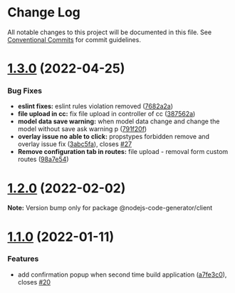 # Change Log

All notable changes to this project will be documented in this file.
See [Conventional Commits](https://conventionalcommits.org) for commit guidelines.

# [1.3.0](https://github.com/DhiWise/dhiwise-nodejs/compare/v1.2.0...v1.3.0) (2022-04-25)


### Bug Fixes

* **eslint fixes:** eslint rules violation removed ([7682a2a](https://github.com/DhiWise/dhiwise-nodejs/commit/7682a2af8031955655e5c943be580fb18f2cce5a))
* **file upload in cc:** fix file upload in controller of cc ([387562a](https://github.com/DhiWise/dhiwise-nodejs/commit/387562a1b9ecc6636200c6c9fb7d56451a0c5878))
* **model data save warning:** when model data change and change the model without save ask warning p ([791f20f](https://github.com/DhiWise/dhiwise-nodejs/commit/791f20fc716e3acba8271ca6109e36b460848d09))
* **overlay issue no able to click:** propstypes forbidden remove and overlay issue fix ([3abc5fa](https://github.com/DhiWise/dhiwise-nodejs/commit/3abc5fab37b580789691effb46231cbb9dd1c760)), closes [#27](https://github.com/DhiWise/dhiwise-nodejs/issues/27)
* **Remove configuration tab in routes:** file upload - removal form custom routes ([98a7e54](https://github.com/DhiWise/dhiwise-nodejs/commit/98a7e540e5bface7478edf1940914df4e53ef42e))





# [1.2.0](https://github.com/DhiWise/nodejs-code-generator/compare/v1.1.0...v1.2.0) (2022-02-02)

**Note:** Version bump only for package @nodejs-code-generator/client





# [1.1.0](https://github.com/DhiWise/nodejs-code-generator/compare/v1.0.0...v1.1.0) (2022-01-11)


### Features

* add confirmation popup when second time build application ([a7fe3c0](https://github.com/DhiWise/nodejs-code-generator/commit/a7fe3c001fab1972a8f2f151feb6deb18220c3e5)), closes [#20](https://github.com/DhiWise/nodejs-code-generator/issues/20)
